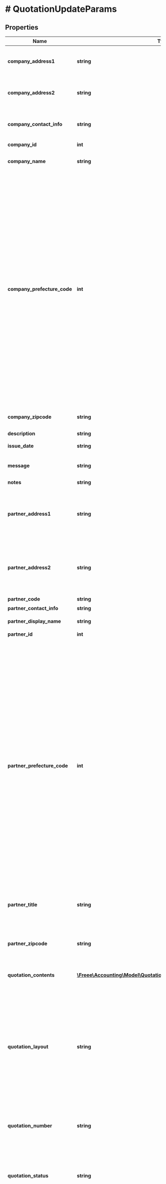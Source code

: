 # # QuotationUpdateParams

## Properties

Name | Type | Description | Notes
------------ | ------------- | ------------- | -------------
**company_address1** | **string** | 市区町村・番地 (デフォルトは事業所設定情報が補完されます) | [optional]
**company_address2** | **string** | 建物名・部屋番号など (デフォルトは事業所設定情報が補完されます) | [optional]
**company_contact_info** | **string** | 事業所担当者名 (デフォルトは見積書テンプレート情報が補完されます) | [optional]
**company_id** | **int** | 事業所ID |
**company_name** | **string** | 事業所名 (デフォルトは事業所設定情報が補完されます) | [optional]
**company_prefecture_code** | **int** | 都道府県コード（0:北海道、1:青森、2:岩手、3:宮城、4:秋田、5:山形、6:福島、7:茨城、8:栃木、9:群馬、10:埼玉、11:千葉、12:東京、13:神奈川、14:新潟、15:富山、16:石川、17:福井、18:山梨、19:長野、20:岐阜、21:静岡、22:愛知、23:三重、24:滋賀、25:京都、26:大阪、27:兵庫、28:奈良、29:和歌山、30:鳥取、31:島根、32:岡山、33:広島、34:山口、35:徳島、36:香川、37:愛媛、38:高知、39:福岡、40:佐賀、41:長崎、42:熊本、43:大分、44:宮崎、45:鹿児島、46:沖縄) (デフォルトは事業所設定情報が補完されます) | [optional]
**company_zipcode** | **string** | 郵便番号 (デフォルトは事業所設定情報が補完されます) | [optional]
**description** | **string** | 概要 | [optional]
**issue_date** | **string** | 見積日 (yyyy-mm-dd) | [optional]
**message** | **string** | メッセージ (デフォルト: 下記の通り御見積申し上げます。) | [optional]
**notes** | **string** | 備考 | [optional]
**partner_address1** | **string** | 取引先市区町村・番地 (デフォルトはpartner_idもしくはpartner_codeで指定された取引先設定情報が補完されます) | [optional]
**partner_address2** | **string** | 取引先建物名・部屋番号など (デフォルトはpartner_idもしくはpartner_codeで指定された取引先設定情報が補完されます) | [optional]
**partner_code** | **string** | 取引先コード | [optional]
**partner_contact_info** | **string** | 取引先担当者名 | [optional]
**partner_display_name** | **string** | 見積書に表示する取引先名 |
**partner_id** | **int** | 取引先ID | [optional]
**partner_prefecture_code** | **int** | 取引先都道府県コード（0:北海道、1:青森、2:岩手、3:宮城、4:秋田、5:山形、6:福島、7:茨城、8:栃木、9:群馬、10:埼玉、11:千葉、12:東京、13:神奈川、14:新潟、15:富山、16:石川、17:福井、18:山梨、19:長野、20:岐阜、21:静岡、22:愛知、23:三重、24:滋賀、25:京都、26:大阪、27:兵庫、28:奈良、29:和歌山、30:鳥取、31:島根、32:岡山、33:広島、34:山口、35:徳島、36:香川、37:愛媛、38:高知、39:福岡、40:佐賀、41:長崎、42:熊本、43:大分、44:宮崎、45:鹿児島、46:沖縄) (デフォルトはpartner_idもしくはpartner_codeで指定された取引先設定情報が補完されます) | [optional]
**partner_title** | **string** | 敬称（御中、様、(空白)の3つから選択） |
**partner_zipcode** | **string** | 取引先郵便番号 (デフォルトはpartner_idもしくはpartner_codeで指定された取引先設定情報が補完されます) | [optional]
**quotation_contents** | [**\Freee\Accounting\Model\QuotationUpdateParamsQuotationContents[]**](QuotationUpdateParamsQuotationContents.md) | 見積内容 | [optional]
**quotation_layout** | **string** | 見積書レイアウト * &#x60;default_classic&#x60; - レイアウト１/クラシック (デフォルト)  * &#x60;standard_classic&#x60; - レイアウト２/クラシック  * &#x60;envelope_classic&#x60; - 封筒１/クラシック  * &#x60;default_modern&#x60; - レイアウト１/モダン  * &#x60;standard_modern&#x60; - レイアウト２/モダン  * &#x60;envelope_modern&#x60; - 封筒/モダン | [optional]
**quotation_number** | **string** | 見積書番号 (デフォルト: 自動採番されます) | [optional]
**quotation_status** | **string** | 見積書ステータス  (unsubmitted: 送付待ち, submitted: 送付済み) (請求書承認ワークフローを利用している場合、unsubmitted を指定すると、下書きの見積書が作成されます) | [optional]
**tax_entry_method** | **string** | 見積書の消費税計算方法(inclusive: 内税表示, exclusive: 外税表示 (デフォルト)) | [optional]
**title** | **string** | タイトル (デフォルト: 見積書) | [optional]

[[Back to Model list]](../../README.md#models) [[Back to API list]](../../README.md#endpoints) [[Back to README]](../../README.md)
